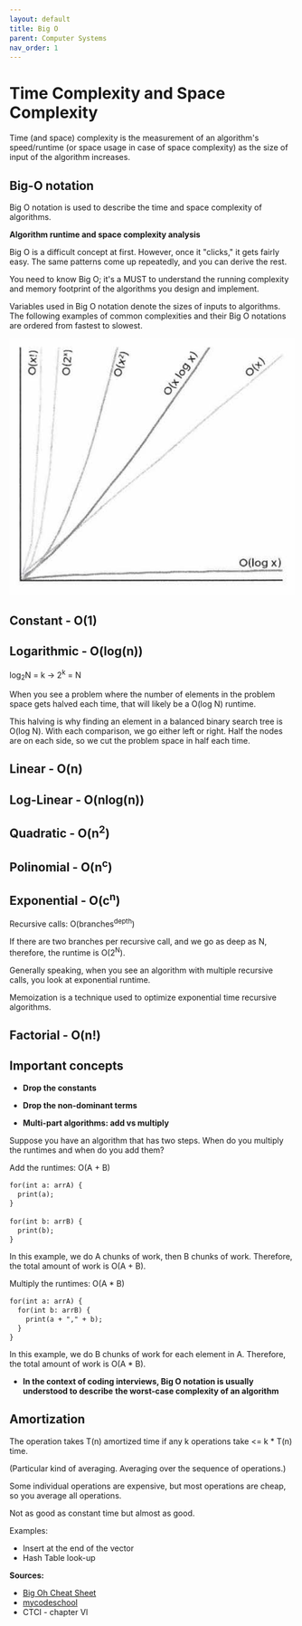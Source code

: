 ```yaml
---
layout: default
title: Big O
parent: Computer Systems
nav_order: 1
---
```


# Time Complexity and Space Complexity

Time (and space) complexity is the measurement of an algorithm's speed/runtime (or space usage in case of space complexity) as the size of input of the algorithm increases. 

## Big-O notation

Big O notation is used to describe the time and space complexity of algorithms.

**Algorithm runtime and space complexity analysis**

Big O is a difficult concept at first. However, once it "clicks," it gets fairly easy. The same patterns come up repeatedly, and you can derive the rest.

You need to know Big O; it's a MUST to understand the running complexity and memory footprint of the algorithms you design and implement.

Variables used in Big O notation denote the sizes of inputs to algorithms. The following examples of common complexities and their Big O notations are ordered from fastest to slowest.

![big_o](../../assets/img/big_o.png)

## Constant - O(1)

## Logarithmic - O(log(n))

log<sub>2</sub>N = k -> 2<sup>k</sup> = N

When you see a problem where the number of elements in the problem space gets halved each time, that will likely
be a O(log N) runtime.

This halving is why finding an element in a balanced binary search tree is O(log N). With each comparison, we
go either left or right. Half the nodes are on each side, so we cut the problem space in half each time.

## Linear - O(n)

## Log-Linear - O(nlog(n))

## Quadratic - O(n<sup>2</sup>)

## Polinomial - O(n<sup>c</sup>)

## Exponential - O(c<sup>n</sup>)

Recursive calls: O(branches<sup>depth</sup>)

If there are two branches per recursive call, and we go as deep as N, therefore, the runtime is O(2<sup>N</sup>).

Generally speaking, when you see an algorithm with multiple recursive calls, you look at exponential runtime.

Memoization is a technique used to optimize exponential time recursive algorithms.

## Factorial - O(n!)

## Important concepts

- **Drop the constants**

- **Drop the non-dominant terms**

- **Multi-part algorithms: add vs multiply**

Suppose you have an algorithm that has two steps. When do you multiply the runtimes
and when do you add them?

Add the runtimes: O(A + B)

```
for(int a: arrA) {
  print(a);
}

for(int b: arrB) {
  print(b);
}
```

In this example, we do A chunks of work, then B chunks of work. Therefore, the total amount of work is O(A + B).

Multiply the runtimes: O(A * B)

```
for(int a: arrA) {
  for(int b: arrB) {
    print(a + "," + b);
  }
}
```

In this example, we do B chunks of work for each element in A. Therefore, the total
amount of work is O(A * B).

- **In the context of coding interviews, Big O notation is usually understood to describe**
**the worst-case complexity of an algorithm**

## Amortization

The operation takes T(n) amortized time if any k operations take <= k * T(n) time.

(Particular kind of averaging. Averaging over the sequence of
operations.)

Some individual operations are expensive, but most operations are
cheap, so you average all operations.

Not as good as constant time but almost as good.

Examples:

* Insert at the end of the vector
* Hash Table look-up

**Sources:**

- [Big Oh Cheat Sheet](https://www.bigocheatsheet.com/)
- [mycodeschool](https://www.youtube.com/watch?v=V42FBiohc6c&list=PL2_aWCzGMAwI9HK8YPVBjElbLbI3ufctn)
- CTCI - chapter Vl
